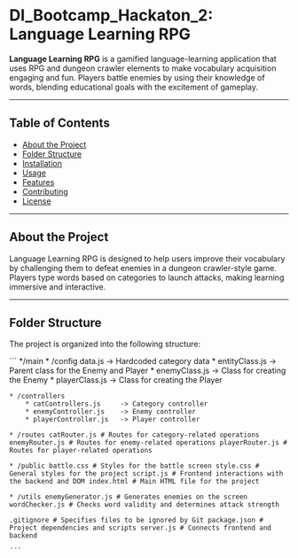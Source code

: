 # DI_Bootcamp_Hackaton_2: Language Learning RPG

**Language Learning RPG** is a gamified language-learning application that uses RPG and dungeon crawler elements to make vocabulary acquisition engaging and fun. Players battle enemies by using their knowledge of words, blending educational goals with the excitement of gameplay.

---

## Table of Contents
- [About the Project](#about-the-project)
- [Folder Structure](#folder-structure)
- [Installation](#installation)
- [Usage](#usage)
- [Features](#features)
- [Contributing](#contributing)
- [License](#license)

---

## About the Project
Language Learning RPG is designed to help users improve their vocabulary by challenging them to defeat enemies in a dungeon crawler-style game. Players type words based on categories to launch attacks, making learning immersive and interactive.

---

## Folder Structure
The project is organized into the following structure:

´´´
*/main 
    * /config data.js           -> Hardcoded category data 
        * entityClass.js        -> Parent class for the Enemy and Player 
        * enemyClass.js         -> Class for creating the Enemy 
        * playerClass.js        -> Class for creating the Player

    * /controllers
        * catControllers.js     -> Category controller 
        * enemyController.js    -> Enemy controller 
        * playerController.js   -> Player controller

    * /routes catRouter.js # Routes for category-related operations enemyRouter.js # Routes for enemy-related operations playerRouter.js # Routes for player-related operations

    * /public battle.css # Styles for the battle screen style.css # General styles for the project script.js # Frontend interactions with the backend and DOM index.html # Main HTML file for the project

    * /utils enemyGenerator.js # Generates enemies on the screen wordChecker.js # Checks word validity and determines attack strength

    .gitignore # Specifies files to be ignored by Git package.json # Project dependencies and scripts server.js # Connects frontend and backend

    ´´´